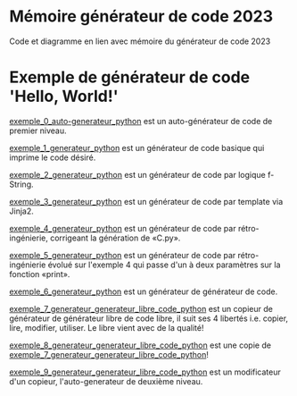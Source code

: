 # Mémoire générateur de code 2023

Code et diagramme en lien avec mémoire du générateur de code 2023

# Exemple de générateur de code 'Hello, World!'

[exemple_0_auto-generateur_python](exemple_0_auto-generateur_python) est un auto-générateur de code de premier niveau.

[exemple_1_generateur_python](exemple_1_generateur_python) est un générateur de code basique qui imprime le code désiré.

[exemple_2_generateur_python](exemple_2_generateur_python) est un générateur de code par logique f-String.

[exemple_3_generateur_python](exemple_3_generateur_python) est un générateur de code par template via Jinja2.

[exemple_4_generateur_python](exemple_4_generateur_python) est un générateur de code par rétro-ingénierie, corrigeant la
génération de «C.py».

[exemple_5_generateur_python](exemple_5_generateur_python) est un générateur de code par rétro-ingénierie évolué sur
l'exemple 4 qui passe d'un à deux paramètres sur la fonction «print».

[exemple_6_generateur_python](exemple_6_generateur_python) est un générateur de générateur de code.

[exemple_7_generateur_generateur_libre_code_python](exemple_7_generateur_generateur_libre_code_python) est un copieur de générateur de générateur libre de code libre, il suit ses 4 libertés i.e. copier, lire, modifier, utiliser.
Le libre vient avec de la qualité!

[exemple_8_generateur_generateur_libre_code_python](exemple_8_generateur_generateur_libre_code_python) est une copie de [exemple_7_generateur_generateur_libre_code_python](exemple_7_generateur_generateur_libre_code_python)!

[exemple_9_generateur_generateur_libre_code_python](exemple_9_generateur_generateur_libre_code_python) est un modificateur d'un copieur, l'auto-generateur de deuxième niveau.
